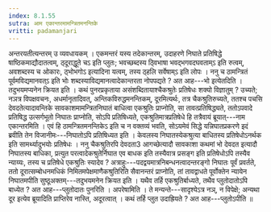 ```yaml
---
index: 8.1.55
sutra: आम एकान्तरमामन्त्रितमनन्तिके
vritti: padamanjari
---
```


 अन्तरयतीत्यन्तरम् उ व्यवधायकम् । एकमन्तरं यस्य तदेकान्तरम्, उदाहरणे निघाते प्रतिषिद्धे षाष्ठिकमाद्यौदातत्वम्, ठ्दूराद्धूते चऽ इति प्लुतः; भवच्छब्दस्य ठ्विभाषा भवद्भगवदघवताम्ऽ इति रुत्वम्, अवशब्दस्य च ओकारः, ठ्भोभगोऽ इत्यादिना यत्वम्, तस्य ठ्हलि सर्वेषाम्ऽ इति लोपः । ननु च ठामन्त्रितं पूर्वमविद्यमानवत्ऽ इति भोः शब्दस्याविद्यमानत्वादेकान्तरता नोपपद्यते ? अत आह---भो इत्येतदिति । तदुभयमप्यनेन क्रियत इति । कथं पुनरप्रकृताया असंशब्दितायाश्चैकश्रुतेः प्रतिषेधः शक्यो विज्ञातुम् ? उच्यते; नञत्र विपक्षवचनः, अधर्मानृतादिवत्, अन्तिकविरुद्धमनन्तिकम्, दूरमित्यर्थः, तत्र चैकश्रुतिरुच्यते, ततश्च पचसि देवदतेत्यादावन्तिके सावकाशमामन्त्रितनिघातं बाधित्वा एकश्रुतिः प्राप्नोति, सा तावत्प्रतिषिद्ध्यते, ततोऽपवादे प्रतिषिद्ध उत्सर्गभूतो निघातः प्राप्नोति, सोऽपि प्रतिषिध्यते, एकश्रुतिमात्रप्रतिषेधे हि तत्रैवायं ब्रूयात्---नाम एकान्तरमिति । एवं हि ठामन्त्रितमनन्तिकेऽ इति च न वक्तव्यं भवति, सोऽयमेवं सिद्धे यन्निघातप्रकरणे इदं ब्रवीति तेन विजानीमः---निघातोऽपि प्रतिषिध्यत इति । केवलस्य निघातस्येकश्रुत्या बाधितस्य प्रतिषेधोऽनर्थक इति सामर्थ्यादुभयोः प्रतिषेधः । ननु चैकश्रुतिरपि देवदता3 आगच्छेत्यादौ सावकाशा कथमां भो देवदत इत्यादौ निघातस्य बाधिका, प्रत्युत परत्वादेकश्रुतेर्निघात एव बाधक इति तस्यैवात्र प्रसङ्ग इति प्रतिषेधोऽपि तस्यैव न्याय्यः, तस्य च प्रतिषेधे एकश्रुतिः स्यादेव ? अत्राहुः---पदद्वयमात्रनिबन्धनत्वादन्तरङ्गो निघातः पूर्वं प्रवर्तते, ततो दूरात्सम्बोधनमधिकं निमितमपेक्षमाणैकश्रुतिरिति सैवानन्तरं प्राप्नोति, तां तावद्वाधते पूर्वोक्तेन न्यायेन निघातमपीति सुष्ठूअक्तम्---तदुभयमनेन क्रियत इति । यथैव तर्हि एकश्रुतिर्बाध्यते, तथैव प्लुतोदातोऽपि बाध्येत ? अत आह---प्लुतोदातः पुनरिति । अपरेषामिति । ते मन्यन्ते---सादृश्येऽत्र नञ्, न विपेक्षे; अन्यथा दूर इत्येव ब्रूयादिति प्राप्तिरेव नास्ति, अदूरत्वात् । कथं तर्हि प्लुत उदाह्रियते ? अत आह---प्लुतोऽपीति ॥